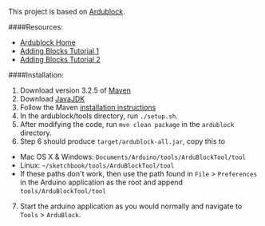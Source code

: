This project is based on [Ardublock](https://github.com/taweili/ardublock).

####Resources:
*   [Ardublock Home](http://blog.ardublock.com/)
*   [Adding Blocks Tutorial 1](http://www.hack-e-bot.com/how-to-create-a-new-ardublock/)
*   [Adding Blocks Tutorial 2](http://blog.ardublock.com/2012/05/04/how-to-hack-ardublock/)

####Installation:
1. Download version 3.2.5 of [Maven](http://apache.claz.org/maven/maven-3/3.2.5/binaries/apache-maven-3.2.5-bin.tar.gz)
2. Download [JavaJDK](http://www.oracle.com/technetwork/java/index.html)
3. Follow the Maven [installation instructions](http://maven.apache.org/download.cgi)
4. In the ardublock/tools directory, run `./setup.sh`.
5. After modifying the code, run `mvn clean package` in the `ardublock` directory.
6. Step 6 should produce `target/ardublock-all.jar`, copy this to
  * Mac OS X & Windows: `Documents/Arduino/tools/ArduBlockTool/tool`
  * Linux: `~/sketchbook/tools/ArduBlockTool/tool`
  * If these paths don't work, then use the path found in `File` > `Preferences` in the Arduino application as the root and append `tools/ArduBlockTool/tool`
7. Start the arduino application as you would normally and navigate to `Tools` > `ArduBlock`.

